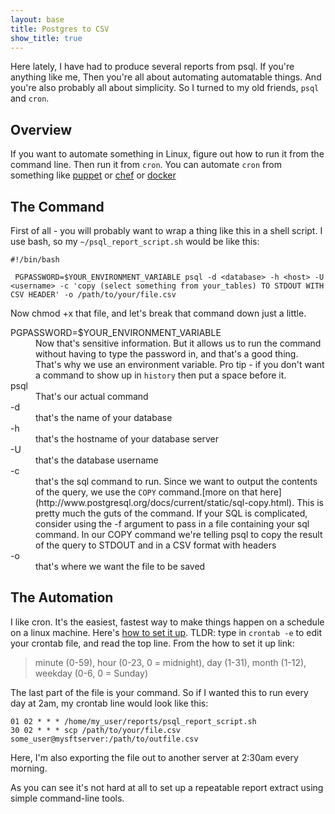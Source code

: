```yaml
---
layout: base
title: Postgres to CSV
show_title: true
---
```

Here lately, I have had to produce several reports from psql. If you're anything
like me, Then you're all about automating automatable things. And you're also
probably all about simplicity. So I turned to my old friends, `psql` and `cron`.

## Overview
If you want to automate something in Linux, figure out how to run it from the
command line. Then run it from `cron`. You can automate `cron` from something like
[puppet](http://puppetlabs.com) or
[chef](http://www.getchef.com/chef/) or
[docker](http://www.docker.com)

## The Command
First of all - you will probably want to wrap a thing like this in a shell
script. I use bash, so my `~/psql_report_script.sh` would be like this: 

    #!/bin/bash

     PGPASSWORD=$YOUR_ENVIRONMENT_VARIABLE psql -d <database> -h <host> -U <username> -c 'copy (select something from your_tables) TO STDOUT WITH CSV HEADER' -o /path/to/your/file.csv

Now chmod +x that file, and let's break that command down just a little.

<dl>
<dt>PGPASSWORD=$YOUR_ENVIRONMENT_VARIABLE</dt>
<dd>Now that's sensitive information. But it allows us to run the command without
having to type the password in, and that's a good thing. That's why we use an
environment variable. Pro tip - if you don't want a command to show up in <code>history</code> then put a space before it.</dd>

<dt>psql</dt>
<dd>That's our actual command</dd>

<dt>-d</dt>
<dd>that's the name of your database</dd>

<dt>-h</dt>
<dd>that's the hostname of your database server</dd>

<dt>-U</dt>
<dd>that's the database username</dd>

<dt>-c</dt>
<dd>that's the sql command to run. Since we want to output the contents of the
query, we use the <code>COPY</code> command.[more on that here](http://www.postgresql.org/docs/current/static/sql-copy.html). This is pretty much the guts of the 
command. If your SQL is complicated, consider using the -f argument to pass in
a file containing your sql command. In our COPY command we're telling psql to
copy the result of the query to STDOUT and in a CSV format with headers</dd>

<dt>-o</dt>
<dd>that's where we want the file to be saved</dd>
</dl>

## The Automation

I like cron. It's the easiest, fastest way to make things happen on a schedule
on a linux machine. Here's [how to set it up](https://help.ubuntu.com/community/CronHowto). TLDR: type in `crontab -e` to edit your crontab file, and read the top
line. From the how to set it up link:

> minute (0-59), hour (0-23, 0 = midnight), day (1-31), month (1-12), weekday (0-6, 0 = Sunday)

The last part of the file is your command. So if I wanted this to run every day
at 2am, my crontab line would look like this:

    01 02 * * * /home/my_user/reports/psql_report_script.sh
    30 02 * * * scp /path/to/your/file.csv some_user@mysftserver:/path/to/outfile.csv

Here, I'm also exporting the file out to another server at 2:30am every morning.

As you can see it's not hard at all to set up a repeatable report extract using
simple command-line tools. 
